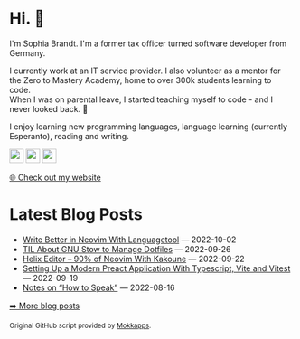 <h1>Hi. 👋</h1>
<p>I'm Sophia Brandt. I'm a former tax officer turned software developer from Germany.</p>
<p>I currently work at an IT service provider. I also volunteer as a mentor for the Zero to Mastery Academy, home to over 300k students learning to code.<br>
When I was on parental leave, I started teaching myself to code - and I never looked back. 💜</p>
<p>I enjoy learning new programming languages, language learning (currently Esperanto), reading and writing.</p>
<p><a href="https://www.twitter.com/hisophiabrandt"><img src="https://img.shields.io/badge/twitter-%231DA1F2.svg?&style=for-the-badge&logo=twitter&logoColor=white" height=25></a> <a href="https://www.linkedin.com/in/sophiabrandt"><img src="https://img.shields.io/badge/linkedin-%230077B5.svg?&style=for-the-badge&logo=linkedin&logoColor=white" height=25></a> <a href="https://dev.to/sophiabrandt"><img src="https://img.shields.io/badge/DEV.TO-%230A0A0A.svg?&style=for-the-badge&logo=dev-dot-to&logoColor=white" height=25></a></p>
<p><a href="https://www.sophiabrandt.com">🌐 Check out my website</a></p>
<h1>Latest Blog Posts</h1>
  <ul>
    <li><a href=https://www.rockyourcode.com/write-better-in-neovim-with-languagetool/>Write Better in Neovim With Languagetool</a> — 2022-10-02</li><li><a href=https://www.rockyourcode.com/til-about-gnu-stow-to-manage-dotfiles/>TIL About GNU Stow to Manage Dotfiles</a> — 2022-09-26</li><li><a href=https://www.rockyourcode.com/helix-editor-90-percent-of-neovim-with-kakoune/>Helix Editor – 90% of Neovim With Kakoune</a> — 2022-09-22</li><li><a href=https://www.rockyourcode.com/setting-up-a-modern-preact-application-with-typescript-vite-and-vitest/>Setting Up a Modern Preact Application With Typescript, Vite and Vitest</a> — 2022-09-19</li><li><a href=https://www.rockyourcode.com/notes-on-how-to-speak/>Notes on “How to Speak”</a> — 2022-08-16</li>
  </ul>
<p><a href="https://www.rockyourcode.com">➡️ More blog posts</a></p>
<p><small>Original GitHub script provided by <a href="https://github.com/Mokkapps">Mokkapps</a>.</small></p>
